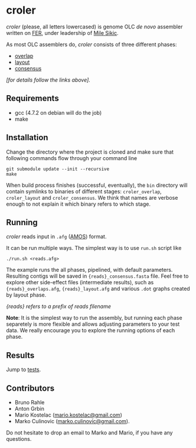 # croler

*croler* (please, all letters lowercased) is genome OLC *de novo*
assembler written on [FER](http://www.fer.hr), under leadership of [Mile
Sikic](http://complex.zesoi.fer.hr/msikic.html).

As most OLC assemblers do, *croler* consists of three different phases:
- [overlap](pipeline/qpid/README.md)
- [layout](pipeline/brahle_assembly/README.md)
- [consensus](pipeline/msa/README)

*[for details follow the links above].*

## Requirements
- gcc (4.7.2 on debian will do the job)
- make

## Installation
Change the directory where the project is cloned and make sure that
following commands flow through your command line

    git submodule update --init --recursive
    make

When build process finishes (successful, eventually), the `bin`
directory will contain symlinks to binaries of different stages:
`croler_overlap`, `croler_layout` and `croler_consensus`.
We think that names are verbose enough to not explain it which binary
refers to which stage.

## Running
*croler* reads input in `.afg`
([AMOS](http://amos.sourceforge.net/wiki/index.php/Message_Types)) format.

It can be run multiple ways.
The simplest way is to use `run.sh` script like

    ./run.sh <reads.afg>
The example runs the all phases, pipelined, with default parameters.
Resulting contigs will be saved in `{reads}_consensus.fasta` file.
Feel free to explore other side-effect files (intermediate results),
such as `{reads}_overlaps.afg`, `{reads}_layout.afg` and various `.dot`
graphs created by layout phase.

*{reads} refers to a prefix of reads filename*

**Note**: It is the simplest way to run the assembly, but running each
phase separetely is more flexible and allows adjusting parameters to
your test data. We really encourage you to explore the running options
of each phase.

## Results
Jump to [tests](tests/README.md).

## Contributors
- Bruno Rahle
- Anton Grbin
- Mario Kostelac (mario.kostelac@gmail.com)
- Marko Culinovic (marko.culinovic@gmail.com).

Do not hesitate to drop an email to Marko and Mario, if you have any
questions.
